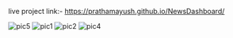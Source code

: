 live project link:- https://prathamayush.github.io/NewsDashboard/

![pic5](https://github.com/user-attachments/assets/c3ae6ff6-55e7-4718-935e-b069494d943e)
![pic1](https://github.com/user-attachments/assets/0d31db8e-d36c-4572-9823-e1ef9835b919)
![pic2](https://github.com/user-attachments/assets/35a5e302-f156-48b6-b9e0-236377b66ae9)
![pic4](https://github.com/user-attachments/assets/a9c3a977-de2c-4517-9f66-93b09eb3c620)

